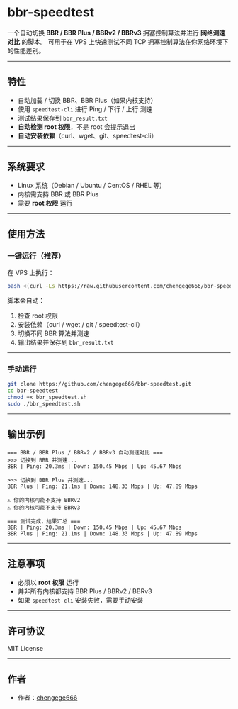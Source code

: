 # bbr-speedtest

一个自动切换 **BBR / BBR Plus / BBRv2 / BBRv3** 拥塞控制算法并进行 **网络测速对比** 的脚本。
可用于在 VPS 上快速测试不同 TCP 拥塞控制算法在你网络环境下的性能差别。

---

## 特性

* 自动加载 / 切换 BBR、BBR Plus（如果内核支持）
* 使用 `speedtest-cli` 进行 Ping / 下行 / 上行 测速
* 测试结果保存到 `bbr_result.txt`
* **自动检测 root 权限**，不是 root 会提示退出
* **自动安装依赖**（curl、wget、git、speedtest-cli）

---

## 系统要求

* Linux 系统（Debian / Ubuntu / CentOS / RHEL 等）
* 内核需支持 BBR 或 BBR Plus
* 需要 **root 权限** 运行

---

## 使用方法

### 一键运行（推荐）

在 VPS 上执行：

```bash
bash <(curl -Ls https://raw.githubusercontent.com/chengege666/bbr-speedtest/main/bbr_speedtest.sh)
```

脚本会自动：

1. 检查 root 权限
2. 安装依赖（curl / wget / git / speedtest-cli）
3. 切换不同 BBR 算法并测速
4. 输出结果并保存到 `bbr_result.txt`

---

### 手动运行

```bash
git clone https://github.com/chengege666/bbr-speedtest.git
cd bbr-speedtest
chmod +x bbr_speedtest.sh
sudo ./bbr_speedtest.sh
```

---

## 输出示例

```
=== BBR / BBR Plus / BBRv2 / BBRv3 自动测速对比 ===
>>> 切换到 BBR 并测速...
BBR | Ping: 20.3ms | Down: 150.45 Mbps | Up: 45.67 Mbps

>>> 切换到 BBR Plus 并测速...
BBR Plus | Ping: 21.1ms | Down: 148.33 Mbps | Up: 47.89 Mbps

⚠️ 你的内核可能不支持 BBRv2
⚠️ 你的内核可能不支持 BBRv3

=== 测试完成，结果汇总 ===
BBR | Ping: 20.3ms | Down: 150.45 Mbps | Up: 45.67 Mbps
BBR Plus | Ping: 21.1ms | Down: 148.33 Mbps | Up: 47.89 Mbps
```

---

## 注意事项

* 必须以 **root 权限** 运行
* 并非所有内核都支持 BBR Plus / BBRv2 / BBRv3
* 如果 `speedtest-cli` 安装失败，需要手动安装

---

## 许可协议

MIT License

---

## 作者

* 作者：[chengege666](https://github.com/chengege666)
